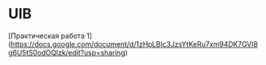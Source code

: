 # UIB
[Практическая работа 1] (https://docs.google.com/document/d/1zHpLBlc3JzsYtKeRu7xm94DK7GVI8g6U5tS0odOQlzk/edit?usp=sharing)
